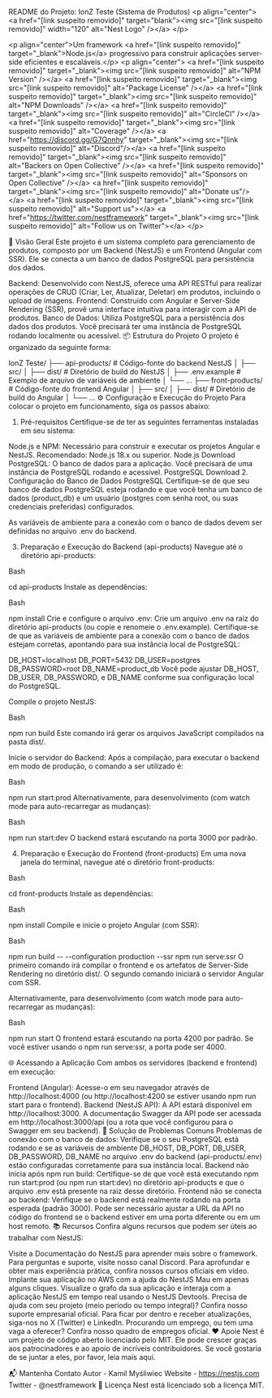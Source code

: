 README do Projeto: IonZ Teste (Sistema de Produtos)
&lt;p align="center">
&lt;a href="[link suspeito removido]" target="blank">&lt;img src="[link suspeito removido]" width="120" alt="Nest Logo" />&lt;/a>
&lt;/p>

&lt;p align="center">Um framework &lt;a href="[link suspeito removido]" target="_blank">Node.js&lt;/a> progressivo para construir aplicações server-side eficientes e escaláveis.&lt;/p>
&lt;p align="center">
&lt;a href="[link suspeito removido]" target="_blank">&lt;img src="[link suspeito removido]" alt="NPM Version" />&lt;/a>
&lt;a href="[link suspeito removido]" target="_blank">&lt;img src="[link suspeito removido]" alt="Package License" />&lt;/a>
&lt;a href="[link suspeito removido]" target="_blank">&lt;img src="[link suspeito removido]" alt="NPM Downloads" />&lt;/a>
&lt;a href="[link suspeito removido]" target="_blank">&lt;img src="[link suspeito removido]" alt="CircleCI" />&lt;/a>
&lt;a href="[link suspeito removido]" target="_blank">&lt;img src="[link suspeito removido]" alt="Coverage" />&lt;/a>
&lt;a href="https://discord.gg/G7Qnnhy" target="_blank">&lt;img src="[link suspeito removido]" alt="Discord"/>&lt;/a>
&lt;a href="[link suspeito removido]" target="_blank">&lt;img src="[link suspeito removido]" alt="Backers on Open Collective" />&lt;/a>
&lt;a href="[link suspeito removido]" target="_blank">&lt;img src="[link suspeito removido]" alt="Sponsors on Open Collective" />&lt;/a>
&lt;a href="[link suspeito removido]" target="_blank">&lt;img src="[link suspeito removido]" alt="Donate us"/>&lt;/a>
&lt;a href="[link suspeito removido]"  target="_blank">&lt;img src="[link suspeito removido]" alt="Support us">&lt;/a>
&lt;a href="https://twitter.com/nestframework" target="_blank">&lt;img src="[link suspeito removido]" alt="Follow us on Twitter">&lt;/a>
&lt;/p>

🚀 Visão Geral
Este projeto é um sistema completo para gerenciamento de produtos, composto por um Backend (NestJS) e um Frontend (Angular com SSR). Ele se conecta a um banco de dados PostgreSQL para persistência dos dados.

Backend: Desenvolvido com NestJS, oferece uma API RESTful para realizar operações de CRUD (Criar, Ler, Atualizar, Deletar) em produtos, incluindo o upload de imagens.
Frontend: Construído com Angular e Server-Side Rendering (SSR), provê uma interface intuitiva para interagir com a API de produtos.
Banco de Dados: Utiliza PostgreSQL para a persistência dos dados dos produtos. Você precisará ter uma instância de PostgreSQL rodando localmente ou acessível.
📦 Estrutura do Projeto
O projeto é organizado da seguinte forma:

IonZ Teste/
├── api-products/           # Código-fonte do backend NestJS
│   ├── src/
│   ├── dist/               # Diretório de build do NestJS
│   ├── .env.example        # Exemplo de arquivo de variáveis de ambiente
│   └── ...
├── front-products/         # Código-fonte do frontend Angular
│   ├── src/
│   ├── dist/               # Diretório de build do Angular
│   └── ...
⚙️ Configuração e Execução do Projeto
Para colocar o projeto em funcionamento, siga os passos abaixo:

1. Pré-requisitos
Certifique-se de ter as seguintes ferramentas instaladas em seu sistema:

Node.js e NPM: Necessário para construir e executar os projetos Angular e NestJS. Recomendado: Node.js 18.x ou superior. Node.js Download
PostgreSQL: O banco de dados para a aplicação. Você precisará de uma instância de PostgreSQL rodando e acessível. PostgreSQL Download
2. Configuração do Banco de Dados PostgreSQL
Certifique-se de que seu banco de dados PostgreSQL esteja rodando e que você tenha um banco de dados (product_db) e um usuário (postgres com senha root, ou suas credenciais preferidas) configurados.

As variáveis de ambiente para a conexão com o banco de dados devem ser definidas no arquivo .env do backend.

3. Preparação e Execução do Backend (api-products)
Navegue até o diretório api-products:

Bash

cd api-products
Instale as dependências:

Bash

npm install
Crie e configure o arquivo .env:
Crie um arquivo .env na raiz do diretório api-products (ou copie e renomeie o .env.example). Certifique-se de que as variáveis de ambiente para a conexão com o banco de dados estejam corretas, apontando para sua instância local de PostgreSQL:

DB_HOST=localhost
DB_PORT=5432
DB_USER=postgres
DB_PASSWORD=root
DB_NAME=product_db
Você pode ajustar DB_HOST, DB_USER, DB_PASSWORD, e DB_NAME conforme sua configuração local do PostgreSQL.

Compile o projeto NestJS:

Bash

npm run build
Este comando irá gerar os arquivos JavaScript compilados na pasta dist/.

Inicie o servidor do Backend:
Após a compilação, para executar o backend em modo de produção, o comando a ser utilizado é:

Bash

npm run start:prod
Alternativamente, para desenvolvimento (com watch mode para auto-recarregar as mudanças):

Bash

npm run start:dev
O backend estará escutando na porta 3000 por padrão.

4. Preparação e Execução do Frontend (front-products)
Em uma nova janela do terminal, navegue até o diretório front-products:

Bash

cd front-products
Instale as dependências:

Bash

npm install
Compile e inicie o projeto Angular (com SSR):

Bash

npm run build -- --configuration production --ssr
npm run serve:ssr
O primeiro comando irá compilar o frontend e os artefatos de Server-Side Rendering no diretório dist/. O segundo comando iniciará o servidor Angular com SSR.

Alternativamente, para desenvolvimento (com watch mode para auto-recarregar as mudanças):

Bash

npm run start
O frontend estará escutando na porta 4200 por padrão. Se você estiver usando o npm run serve:ssr, a porta pode ser 4000.

🌐 Acessando a Aplicação
Com ambos os servidores (backend e frontend) em execução:

Frontend (Angular): Acesse-o em seu navegador através de http://localhost:4000 (ou http://localhost:4200 se estiver usando npm run start para o frontend).
Backend (NestJS API): A API estará disponível em http://localhost:3000.
A documentação Swagger da API pode ser acessada em http://localhost:3000/api (ou a rota que você configurou para o Swagger em seu backend).
🐛 Solução de Problemas Comuns
Problemas de conexão com o banco de dados: Verifique se o seu PostgreSQL está rodando e se as variáveis de ambiente DB_HOST, DB_PORT, DB_USER, DB_PASSWORD, DB_NAME no arquivo .env do backend (api-products/.env) estão configuradas corretamente para sua instância local.
Backend não inicia após npm run build: Certifique-se de que você está executando npm run start:prod (ou npm run start:dev) no diretório api-products e que o arquivo .env está presente na raiz desse diretório.
Frontend não se conecta ao backend: Verifique se o backend está realmente rodando na porta esperada (padrão 3000). Pode ser necessário ajustar a URL da API no código do frontend se o backend estiver em uma porta diferente ou em um host remoto.
📚 Recursos
Confira alguns recursos que podem ser úteis ao trabalhar com NestJS:

Visite a Documentação do NestJS para aprender mais sobre o framework.
Para perguntas e suporte, visite nosso canal Discord.
Para aprofundar e obter mais experiência prática, confira nossos cursos oficiais em vídeo.
Implante sua aplicação no AWS com a ajuda do NestJS Mau em apenas alguns cliques.
Visualize o grafo da sua aplicação e interaja com a aplicação NestJS em tempo real usando o NestJS Devtools.
Precisa de ajuda com seu projeto (meio período ou tempo integral)? Confira nosso suporte empresarial oficial.
Para ficar por dentro e receber atualizações, siga-nos no X (Twitter) e LinkedIn.
Procurando um emprego, ou tem uma vaga a oferecer? Confira nosso quadro de empregos oficial.
❤️ Apoie
Nest é um projeto de código aberto licenciado pelo MIT. Ele pode crescer graças aos patrocinadores e ao apoio de incríveis contribuidores. Se você gostaria de se juntar a eles, por favor, leia mais aqui.

📬 Mantenha Contato
Autor - Kamil Myśliwiec
Website - https://nestjs.com
Twitter - @nestframework
📄 Licença
Nest está licenciado sob a licença MIT.

